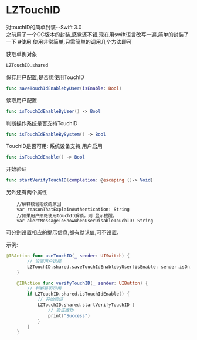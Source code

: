 # LZTouchID
对touchID的简单封装--Swift 3.0
<br>之前用了一个OC版本的封装,感觉还不错,现在用swift语言改写一遍,简单的封装了一下
#使用
使用非常简单,只需简单的调用几个方法即可

获取单例对象
```swift
LZTouchID.shared
```

保存用户配置,是否想使用TouchID 
```swift
func saveTouchIdEnablebyUser(isEnable: Bool)
```
读取用户配置
```swift
func isTouchIdEnableByUser() -> Bool
```
判断操作系统是否支持TouchID
```swift
func isTouchIdEnableBySystem() -> Bool
```
TouchID是否可用: 系统设备支持,用户启用
```swift
func isTouchIdEnable() -> Bool
```
开始验证
```swift
func startVerifyTouchID(completion: @escaping ()-> Void) 
```
另外还有两个属性
```
    //解释校验指纹的原因
    var reasonThatExplainAuthentication: String
    //如果用户拒绝使用touchID解锁，则 显示提醒。
    var alertMessageToShowWhenUserDisableTouchID: String
```
可分别设置相应的提示信息,都有默认值,可不设置.

示例:
```swift
@IBAction func useTouchID(_ sender: UISwitch) {
        // 设置用户选择
        LZTouchID.shared.saveTouchIdEnablebyUser(isEnable: sender.isOn)
    }
    
    @IBAction func verifyTouchID(_ sender: UIButton) {
        // 判断是否可用
        if LZTouchID.shared.isTouchIdEnable() {
            // 开始验证
            LZTouchID.shared.startVerifyTouchID {
                // 验证成功
                print("Success")
            }
        }
    }
```
